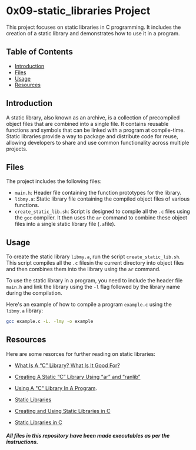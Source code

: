 # 0x09-static_libraries Project

This project focuses on static libraries in C programming. It includes the creation of a static library and demonstrates how to use it in a program.

## Table of Contents
- [Introduction](#introduction)
- [Files](#files)
- [Usage](#usage)
- [Resources](#resources)

## Introduction 
A static library, also known as an archive, is a collection of precompiled object files that are combined into a single file. It contains reusable functions and symbols that can be linked with a program at compile-time. Static libraries provide a way to package and distribute code for reuse, allowing developers to share and use common functionality across multiple projects.

## Files
The project includes the following files:
- `main.h`: Header file containing the function prototypes for the library.
- `libmy.a`: Static library file containing the compiled object files of various functions.
- `create_static_lib.sh`: Script is designed to compile all the `.c` files using the `gcc` compiler. It then uses the `ar` command to combine these object files into a single static library file (`.a`file).

## Usage
To create the static library `libmy.a`, run the script `create_static_lib.sh`. This script compiles all the `.c` filesin the current directory into object files and then combines them into the library using the `ar` command.

To use the static library in a program, you need to include the header file `main.h` and link the library using the `-l` flag followed by the library name during the compilation.

Here's an example of how to compile a program `example.c` using the `libmy.a` library:

```bash
gcc example.c -L. -lmy -o example
```

## Resources

Here are some resorces for further reading on static libraries:

- [What Is A “C” Library? What Is It Good For?](https://docencia.ac.upc.edu/FIB/USO/Bibliografia/unix-c-libraries.html)

- [Creating A Static “C” Library Using “ar” and “ranlib”](https://docencia.ac.upc.edu/FIB/USO/Bibliografia/unix-c-libraries.html)

- [Using A "C" Library In A Program](https://docencia.ac.upc.edu/FIB/USO/Bibliografia/unix-c-libraries.html).

- [Static Libraries](https://en.wikipedia.org/wiki/Static_library)

- [Creating and Using Static Libraries in C](https://www.geeksforgeeks.org/creating-a-static-library-in-c/)

- [Static Libraries in C](https://www.cs.swarthmore.edu/~newhall/unixhelp/howto_C_libraries.html)

##### All files in this repository have been made executables as per the instructions.
